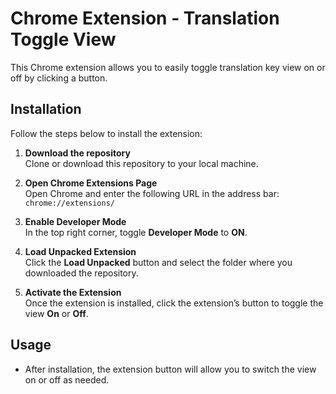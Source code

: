 # Chrome Extension - Translation Toggle View

This Chrome extension allows you to easily toggle translation key view on or off by clicking a button.

## Installation

Follow the steps below to install the extension:

1. **Download the repository**  
   Clone or download this repository to your local machine.

2. **Open Chrome Extensions Page**  
   Open Chrome and enter the following URL in the address bar:  
   `chrome://extensions/`

3. **Enable Developer Mode**  
   In the top right corner, toggle **Developer Mode** to **ON**.

4. **Load Unpacked Extension**  
   Click the **Load Unpacked** button and select the folder where you downloaded the repository.

5. **Activate the Extension**  
   Once the extension is installed, click the extension’s button to toggle the view **On** or **Off**.

## Usage

- After installation, the extension button will allow you to switch the view on or off as needed.
